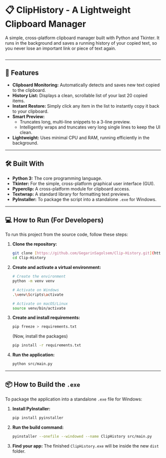 # 📋 ClipHistory - A Lightweight Clipboard Manager

A simple, cross-platform clipboard manager built with Python and Tkinter. It runs in the background and saves a running history of your copied text, so you never lose an important link or piece of text again.

![<img width="673" height="845" alt="image" src="https://github.com/user-attachments/assets/00430a3f-3862-4fc7-bcd0-9508b1ed204c" />](https://via.placeholder.com/600x400.png?text=Add+a+screenshot+of+your+app+here!)

---

## 🚀 Features

- **Clipboard Monitoring:** Automatically detects and saves new text copied to the clipboard.
- **History List:** Displays a clean, scrollable list of your last 20 copied items.
- **Instant Restore:** Simply click any item in the list to instantly copy it back to your clipboard.
- **Smart Preview:**
  - Truncates long, multi-line snippets to a 3-line preview.
  - Intelligently wraps and truncates very long single lines to keep the UI clean.
- **Lightweight:** Uses minimal CPU and RAM, running efficiently in the background.

---

## 🛠️ Built With

- **Python 3:** The core programming language.
- **Tkinter:** For the simple, cross-platform graphical user interface (GUI).
- **Pyperclip:** A cross-platform module for clipboard access.
- **Textwrap:** A standard library for formatting text previews.
- **PyInstaller:** To package the script into a standalone `.exe` for Windows.

---

## 💻 How to Run (For Developers)

To run this project from the source code, follow these steps:

1.  **Clone the repository:**

    ```bash
    git clone [https://github.com/GegarinSagolsem/Clip-History.git](https://github.com/GegarinSagolsem/Clip-History.git)
    cd Clip-History
    ```

2.  **Create and activate a virtual environment:**

    ```bash
    # Create the environment
    python -m venv venv

    # Activate on Windows
    .\venv\Scripts\activate

    # Activate on macOS/Linux
    source venv/bin/activate
    ```

3.  **Create and install requirements:**

    ```bash
    pip freeze > requirements.txt
    ```

    (Now, install the packages)

    ```bash
    pip install -r requirements.txt
    ```

4.  **Run the application:**
    ```bash
    python src/main.py
    ```

---

## 📦 How to Build the `.exe`

To package the application into a standalone `.exe` file for Windows:

1.  **Install PyInstaller:**

    ```bash
    pip install pyinstaller
    ```

2.  **Run the build command:**

    ```bash
    pyinstaller --onefile --windowed --name ClipHistory src/main.py
    ```

3.  **Find your app:**
    The finished `ClipHistory.exe` will be inside the new `dist` folder.
